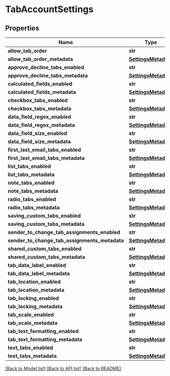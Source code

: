 # TabAccountSettings

## Properties
Name | Type | Description | Notes
------------ | ------------- | ------------- | -------------
**allow_tab_order** | **str** |  | [optional] 
**allow_tab_order_metadata** | [**SettingsMetadata**](SettingsMetadata.md) |  | [optional] 
**approve_decline_tabs_enabled** | **str** |  | [optional] 
**approve_decline_tabs_metadata** | [**SettingsMetadata**](SettingsMetadata.md) |  | [optional] 
**calculated_fields_enabled** | **str** |  | [optional] 
**calculated_fields_metadata** | [**SettingsMetadata**](SettingsMetadata.md) |  | [optional] 
**checkbox_tabs_enabled** | **str** |  | [optional] 
**checkbox_tabs_metadata** | [**SettingsMetadata**](SettingsMetadata.md) |  | [optional] 
**data_field_regex_enabled** | **str** |  | [optional] 
**data_field_regex_metadata** | [**SettingsMetadata**](SettingsMetadata.md) |  | [optional] 
**data_field_size_enabled** | **str** |  | [optional] 
**data_field_size_metadata** | [**SettingsMetadata**](SettingsMetadata.md) |  | [optional] 
**first_last_email_tabs_enabled** | **str** |  | [optional] 
**first_last_email_tabs_metadata** | [**SettingsMetadata**](SettingsMetadata.md) |  | [optional] 
**list_tabs_enabled** | **str** |  | [optional] 
**list_tabs_metadata** | [**SettingsMetadata**](SettingsMetadata.md) |  | [optional] 
**note_tabs_enabled** | **str** |  | [optional] 
**note_tabs_metadata** | [**SettingsMetadata**](SettingsMetadata.md) |  | [optional] 
**radio_tabs_enabled** | **str** |  | [optional] 
**radio_tabs_metadata** | [**SettingsMetadata**](SettingsMetadata.md) |  | [optional] 
**saving_custom_tabs_enabled** | **str** |  | [optional] 
**saving_custom_tabs_metadata** | [**SettingsMetadata**](SettingsMetadata.md) |  | [optional] 
**sender_to_change_tab_assignments_enabled** | **str** |  | [optional] 
**sender_to_change_tab_assignments_metadata** | [**SettingsMetadata**](SettingsMetadata.md) |  | [optional] 
**shared_custom_tabs_enabled** | **str** |  | [optional] 
**shared_custom_tabs_metadata** | [**SettingsMetadata**](SettingsMetadata.md) |  | [optional] 
**tab_data_label_enabled** | **str** |  | [optional] 
**tab_data_label_metadata** | [**SettingsMetadata**](SettingsMetadata.md) |  | [optional] 
**tab_location_enabled** | **str** |  | [optional] 
**tab_location_metadata** | [**SettingsMetadata**](SettingsMetadata.md) |  | [optional] 
**tab_locking_enabled** | **str** |  | [optional] 
**tab_locking_metadata** | [**SettingsMetadata**](SettingsMetadata.md) |  | [optional] 
**tab_scale_enabled** | **str** |  | [optional] 
**tab_scale_metadata** | [**SettingsMetadata**](SettingsMetadata.md) |  | [optional] 
**tab_text_formatting_enabled** | **str** |  | [optional] 
**tab_text_formatting_metadata** | [**SettingsMetadata**](SettingsMetadata.md) |  | [optional] 
**text_tabs_enabled** | **str** |  | [optional] 
**text_tabs_metadata** | [**SettingsMetadata**](SettingsMetadata.md) |  | [optional] 

[[Back to Model list]](../README.md#documentation-for-models) [[Back to API list]](../README.md#documentation-for-api-endpoints) [[Back to README]](../README.md)


